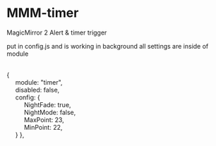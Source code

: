 # MMM-timer
MagicMirror 2 Alert & timer trigger

put in config.js and is working in background
all settings are inside of module

<br>{
<br>&nbsp;&nbsp;&nbsp;&nbsp;&nbsp;module: "timer",
<br>&nbsp;&nbsp;&nbsp;&nbsp;&nbsp;disabled: false,
<br>&nbsp;&nbsp;&nbsp;&nbsp;&nbsp;config: {
<br>&nbsp;&nbsp;&nbsp;&nbsp;&nbsp;&nbsp;&nbsp;&nbsp;&nbsp;&nbsp;NightFade: true,
<br>&nbsp;&nbsp;&nbsp;&nbsp;&nbsp;&nbsp;&nbsp;&nbsp;&nbsp;&nbsp;NightMode: false,
<br>&nbsp;&nbsp;&nbsp;&nbsp;&nbsp;&nbsp;&nbsp;&nbsp;&nbsp;&nbsp;MaxPoint: 23,
<br>&nbsp;&nbsp;&nbsp;&nbsp;&nbsp;&nbsp;&nbsp;&nbsp;&nbsp;&nbsp;MinPoint: 22,
<br>&nbsp;&nbsp;&nbsp;&nbsp;&nbsp;}
},
